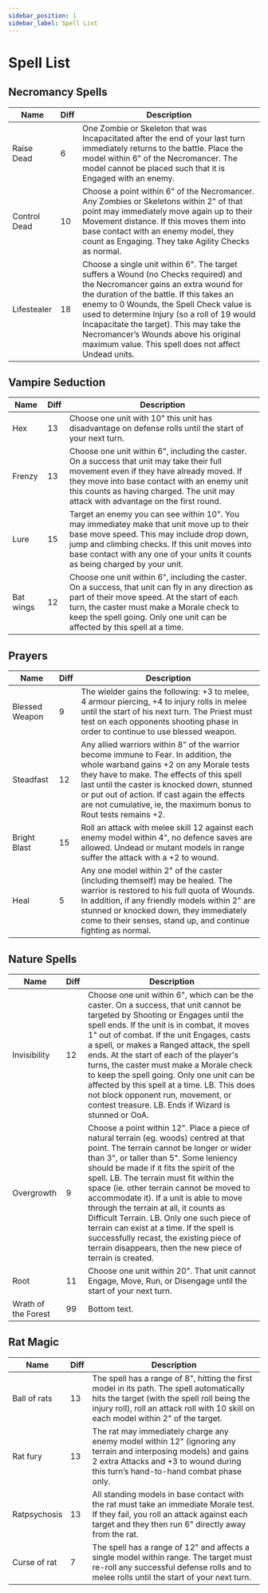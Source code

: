 ```yaml
---
sidebar_position: 1
sidebar_label: Spell List
---
```

# Spell List

## Necromancy Spells 
| Name | Diff | Description |
| ---- | ---- | ----------- |
| Raise Dead | 6 | One Zombie or Skeleton that was Incapacitated after the end of your last turn immediately returns to the battle. Place the model within 6" of the Necromancer. The model cannot be placed such that it is Engaged with an enemy. |
| Control Dead | 10 | Choose a point within 6" of the Necromancer. Any Zombies or Skeletons within 2" of that point may immediately move again up to their Movement distance. If this moves them into base contact with an enemy model, they count as Engaging. They take Agility Checks as normal. |
| Lifestealer | 18 | Choose a single unit within 6". The target suffers a Wound (no Checks required) and the Necromancer gains an extra wound for the duration of the battle. If this takes an enemy to 0 Wounds, the Spell Check value is used to determine Injury (so a roll of 19 would Incapacitate the target). This may take the Necromancer’s Wounds above his original maximum value. This spell does not affect Undead units. |

## Vampire Seduction 
| Name | Diff | Description |
| ---- | ---- | ----------- |
| Hex | 13 | Choose one unit with 10" this unit has disadvantage on defense rolls until the start of your next turn. |
| Frenzy | 13 | Choose one unit within 6", including the caster. On a success that unit may take their full movement even if they have already moved. If they move into base contact with an enemy unit this counts as having charged. The unit may attack with advantage on the first round. |
| Lure | 15 | Target an enemy you can see within 10". You may immediatey make that unit move up to their base move speed. This may include drop down, jump and climbing checks. If this unit moves into base contact with any one of your units it counts as being charged by your unit. |
| Bat wings | 12 | Choose one unit within 6", including the caster. On a success, that unit can fly in any direction as part of their move speed. At the start of each turn, the caster must make a Morale check to keep the spell going. Only one unit can be affected by this spell at a time. |

## Prayers 
| Name | Diff | Description |
| ---- | ---- | ----------- |
| Blessed Weapon | 9 | The wielder gains the following: +3 to melee, 4 armour piercing, +4 to injury rolls in melee until the start of his next turn. The Priest must test on each opponents shooting phase in order to continue to use blessed weapon. |
| Steadfast | 12 | Any allied warriors within 8" of the warrior become immune to Fear. In addition, the whole warband gains +2 on any Morale tests they have to make. The effects of this spell last until the caster is knocked down, stunned or put out of action. If cast again the effects are not cumulative, ie, the maximum bonus to Rout tests remains +2. |
| Bright Blast | 15 | Roll an attack with melee skill 12 against each enemy model within 4", no defence saves are allowed. Undead or mutant models in range suffer the attack with a +2 to wound. |
| Heal | 5 | Any one model within 2" of the caster (including themself) may be healed. The warrior is restored to his full quota of Wounds. In addition, if any friendly models within 2" are stunned or knocked down, they immediately come to their senses, stand up, and continue fighting as normal. |

## Nature Spells 
| Name | Diff | Description |
| ---- | ---- | ----------- |
| Invisibility | 12 | Choose one unit within 6", which can be the caster. On a success, that unit cannot be targeted by Shooting or Engages until the spell ends. If the unit is in combat, it moves 1" out of combat. If the unit Engages, casts a spell, or makes a Ranged attack, the spell ends. At the start of each of the player's turns, the caster must make a Morale check to keep the spell going. Only one unit can be affected by this spell at a time. LB. This does not block opponent run, movement, or contest treasure. LB. Ends if Wizard is stunned or OoA. |
| Overgrowth | 9 | Choose a point within 12". Place a piece of natural terrain (eg. woods) centred at that point. The terrain cannot be longer or wider than 3", or taller than 5". Some leniency should be made if it fits the spirit of the spell. LB. The terrain must fit within the space (ie. other terrain cannot be moved to accommodate it). If a unit is able to move through the terrain at all, it counts as Difficult Terrain. LB. Only one such piece of terrain can exist at a time. If the spell is successfully recast, the existing piece of terrain disappears, then the new piece of terrain is created. |
| Root | 11 | Choose one unit within 20". That unit cannot Engage, Move, Run, or Disengage until the start of your next turn. |
| Wrath of the Forest | 99 | Bottom text. |

## Rat Magic 
| Name | Diff | Description |
| ---- | ---- | ----------- |
| Ball of rats | 13 | The spell has a range of 8", hitting the first model in its path. The spell automatically hits the target (with the spell roll being the injury roll), roll an attack roll with 10 skill on each model within 2" of the target. |
| Rat fury | 13 | The rat may immediately charge any enemy model within 12" (ignoring any terrain and interposing models) and gains 2 extra Attacks and +3 to wound during this turn’s hand-to-hand combat phase only. |
| Ratpsychosis | 13 | All standing models in base contact with the rat must take an immediate Morale test. If they fail, you roll an attack against each target and they then run 6" directly away from the rat. |
| Curse of rat | 7 | The spell has a range of 12" and affects a single model within range. The target must re-roll any successful defense rolls and to melee rolls until the start of your next turn. |
